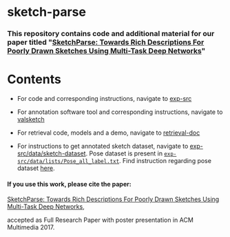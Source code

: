 # sketch-parse

### This repository contains code and additional material for our paper titled "[SketchParse: Towards Rich Descriptions For Poorly Drawn Sketches Using Multi-Task Deep Networks](https://drive.google.com/file/d/0BxhUwxvLPO7TeHlrVGYzUFE5VFU/view?usp=sharing)"

# Contents
* For code and corresponding instructions, navigate to [exp-src](https://github.com/val-iisc/sketch-parse/tree/master/exp-src)

* For annotation software tool and corresponding instructions, navigate to [valsketch](https://github.com/val-iisc/sketch-parse/tree/master/valsketch)

* For retrieval code, models and a demo, navigate to [retrieval-doc](https://github.com/val-iisc/sketch-parse/tree/master/retrieval-doc)

* For instructions to get annotated sketch dataset, navigate to [exp-src/data/sketch-dataset](https://github.com/val-iisc/sketch-parse/tree/master/exp-src/data/sketch-dataset). Pose dataset is present in [`exp-src/data/lists/Pose_all_label.txt`](https://github.com/val-iisc/sketch-parse/blob/master/exp-src/data/lists/Pose_all_label.txt). Find instruction regarding pose dataset [here](https://github.com/val-iisc/sketch-parse/tree/master/exp-src/data/lists).



#### If you use this work, please cite the paper:

[SketchParse: Towards Rich Descriptions For Poorly Drawn Sketches Using Multi-Task Deep Networks](https://drive.google.com/file/d/0BxhUwxvLPO7TeHlrVGYzUFE5VFU/view?usp=sharing), 

accepted as Full Research Paper with poster presentation in ACM Multimedia 2017.
